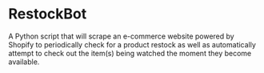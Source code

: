 # RestockBot

A Python script that will scrape an e-commerce website powered by Shopify to periodically check for a product restock as well as automatically attempt to check out the item(s) being watched the moment they become available.
